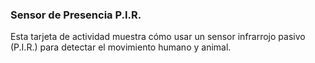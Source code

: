 ### Sensor de Presencia P.I.R.

Esta tarjeta de actividad muestra cómo usar un sensor infrarrojo pasivo (P.I.R.)
para detectar el movimiento humano y animal.
